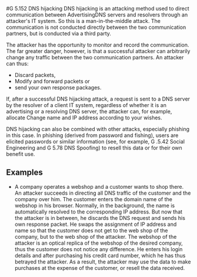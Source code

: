 #G 5.152 DNS hijacking
DNS hijacking is an attacking method used to direct communication between AdvertisingDNS servers and resolvers through an attacker's IT system. So this is a man-in-the-middle attack. The communication is not conducted directly between the two communication partners, but is conducted via a third party.

The attacker has the opportunity to monitor and record the communication. The far greater danger, however, is that a successful attacker can arbitrarily change any traffic between the two communication partners. An attacker can thus:

* Discard packets,
* Modify and forward packets or
* send your own response packages.


If, after a successful DNS hijacking attack, a request is sent to a DNS server by the resolver of a client IT system, regardless of whether it is an advertising or a resolving DNS server, the attacker can, for example, allocate Change name and IP address according to your wishes.

DNS hijacking can also be combined with other attacks, especially phishing in this case. In phishing (derived from password and fishing), users are elicited passwords or similar information (see, for example, G .5.42 Social Engineering and G 5.78 DNS Spoofing) to resell this data or for their own benefit use.



## Examples 
* A company operates a webshop and a customer wants to shop there. An attacker succeeds in directing all DNS traffic of the customer and the company over him. The customer enters the domain name of the webshop in his browser. Normally, in the background, the name is automatically resolved to the corresponding IP address. But now that the attacker is in between, he discards the DNS request and sends his own response packet. He swaps the assignment of IP address and name so that the customer does not get to the web shop of the company, but to the web shop of the attacker. The webshop of the attacker is an optical replica of the webshop of the desired company, thus the customer does not notice any difference. He enters his login details and after purchasing his credit card number, which he has thus betrayed the attacker. As a result, the attacker may use the data to make purchases at the expense of the customer, or resell the data received.




